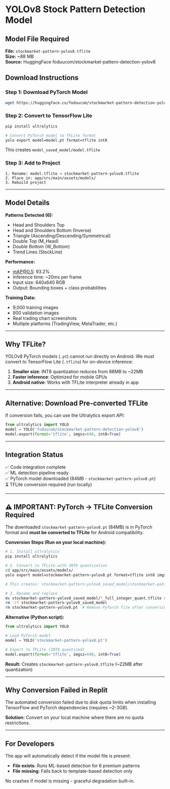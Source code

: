 # YOLOv8 Stock Pattern Detection Model

## Model File Required

**File:** `stockmarket-pattern-yolov8.tflite`  
**Size:** ~88 MB  
**Source:** HuggingFace foduucom/stockmarket-pattern-detection-yolov8

## Download Instructions

### Step 1: Download PyTorch Model
```bash
wget https://huggingface.co/foduucom/stockmarket-pattern-detection-yolov8/resolve/main/model.pt
```

### Step 2: Convert to TensorFlow Lite
```bash
pip install ultralytics

# Convert PyTorch model to TFLite format
yolo export model=model.pt format=tflite int8
```

This creates `model_saved_model/model.tflite`

### Step 3: Add to Project
```
1. Rename: model.tflite → stockmarket-pattern-yolov8.tflite
2. Place in: app/src/main/assets/models/
3. Rebuild project
```

---

## Model Details

**Patterns Detected (6):**
- Head and Shoulders Top
- Head and Shoulders Bottom (Inverse)
- Triangle (Ascending/Descending/Symmetrical)
- Double Top (M_Head)
- Double Bottom (W_Bottom)
- Trend Lines (StockLine)

**Performance:**
- mAP@0.5: 93.2%
- Inference time: ~20ms per frame
- Input size: 640x640 RGB
- Output: Bounding boxes + class probabilities

**Training Data:**
- 9,000 training images
- 800 validation images
- Real trading chart screenshots
- Multiple platforms (TradingView, MetaTrader, etc.)

---

## Why TFLite?

YOLOv8 PyTorch models (`.pt`) cannot run directly on Android. We must convert to TensorFlow Lite (`.tflite`) for on-device inference:

1. **Smaller size**: INT8 quantization reduces from 88MB to ~22MB
2. **Faster inference**: Optimized for mobile GPUs
3. **Android native**: Works with TFLite interpreter already in app

---

## Alternative: Download Pre-converted TFLite

If conversion fails, you can use the Ultralytics export API:
```python
from ultralytics import YOLO
model = YOLO('foduucom/stockmarket-pattern-detection-yolov8')
model.export(format='tflite', imgsz=640, int8=True)
```

---

## Integration Status

✅ Code integration complete  
✅ ML detection pipeline ready  
✅ PyTorch model downloaded (84MB - `stockmarket-pattern-yolov8.pt`)  
⏳ TFLite conversion required (run locally)

---

## ⚠️ IMPORTANT: PyTorch → TFLite Conversion Required

The downloaded `stockmarket-pattern-yolov8.pt` (84MB) is in PyTorch format and **must be converted to TFLite** for Android compatibility.

**Conversion Steps (Run on your local machine):**

```bash
# 1. Install ultralytics
pip install ultralytics

# 2. Convert to TFLite with INT8 quantization
cd app/src/main/assets/models/
yolo export model=stockmarket-pattern-yolov8.pt format=tflite int8 imgsz=640

# This creates: stockmarket-pattern-yolov8_saved_model/stockmarket-pattern-yolov8_full_integer_quant.tflite

# 3. Rename and replace
mv stockmarket-pattern-yolov8_saved_model/*_full_integer_quant.tflite stockmarket-pattern-yolov8.tflite
rm -rf stockmarket-pattern-yolov8_saved_model
rm stockmarket-pattern-yolov8.pt  # Remove PyTorch file after conversion
```

**Alternative (Python script):**
```python
from ultralytics import YOLO

# Load PyTorch model
model = YOLO('stockmarket-pattern-yolov8.pt')

# Export to TFLite (INT8 quantized)
model.export(format='tflite', imgsz=640, int8=True)
```

**Result:** Creates `stockmarket-pattern-yolov8.tflite` (~22MB after quantization)

---

## Why Conversion Failed in Replit

The automated conversion failed due to disk quota limits when installing TensorFlow and PyTorch dependencies (requires ~2-3GB). 

**Solution:** Convert on your local machine where there are no quota restrictions.

---

## For Developers

The app will automatically detect if the model file is present:
- **File exists**: Runs ML-based detection for 6 premium patterns
- **File missing**: Falls back to template-based detection only

No crashes if model is missing - graceful degradation built-in.
